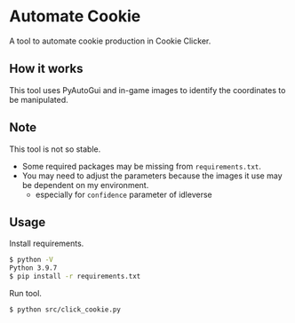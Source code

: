 # Automate Cookie

A tool to automate cookie production in Cookie Clicker.

## How it works

This tool uses PyAutoGui and in-game images to identify the coordinates to be manipulated.

## Note

This tool is not so stable.

* Some required packages may be missing from `requirements.txt`.
* You may need to adjust the parameters because the images it use may be dependent on my environment.
  - especially for `confidence` parameter of idleverse

## Usage

Install requirements.

```bash
$ python -V
Python 3.9.7
$ pip install -r requirements.txt
```

Run tool.

```bash
$ python src/click_cookie.py
```
